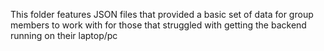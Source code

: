 This folder features JSON files that provided a basic set of data for group members to work with
for those that struggled with getting the backend running on their laptop/pc